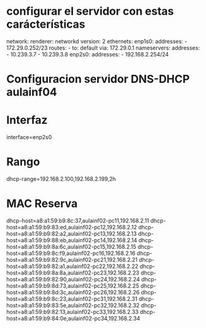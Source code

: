 # configurar el servidor con estas carácterísticas
network:
  renderer: networkd
  version: 2
  ethernets:
    enp1s0:
      addresses:
        - 172.29.0.252/23
      routes:
        - to: default
          via: 172.29.0.1
      nameservers:
        addresses:
          - 10.239.3.7
          - 10.239.3.8
    enp2s0:
      addresses:
        - 192.168.2.254/24
        



# Configuracion servidor DNS-DHCP aulainf04
#

# Interfaz
interface=enp2s0

# Rango
dhcp-range=192.168.2.100,192.168.2.199,2h


# MAC Reserva
dhcp-host=a8:a1:59:b9:8c:37,aulainf02-pc11,192.168.2.11
dhcp-host=a8:a1:59:b9:83:ed,aulainf02-pc12,192.168.2.12
dhcp-host=a8:a1:59:b9:82:a2,aulainf02-pc13,192.168.2.13
dhcp-host=a8:a1:59:b9:88:eb,aulainf02-pc14,192.168.2.14
dhcp-host=a8:a1:59:b9:8a:6c,aulainf02-pc15,192.168.2.15
dhcp-host=a8:a1:59:b9:8c:f9,aulainf02-pc16,192.168.2.16
dhcp-host=a8:a1:59:b9:82:9c,aulainf02-pc21,192.168.2.21
dhcp-host=a8:a1:59:b9:82:a1,aulainf02-pc22,192.168.2.22
dhcp-host=a8:a1:59:b9:8a:8a,aulainf02-pc23,192.168.2.23
dhcp-host=a8:a1:59:b9:82:90,aulainf02-pc24,192.168.2.24
dhcp-host=a8:a1:59:b9:8d:73,aulainf02-pc25,192.168.2.25
dhcp-host=a8:a1:59:b9:8d:3c,aulainf02-pc26,192.168.2.26
dhcp-host=a8:a1:59:b9:8c:23,aulainf02-pc31,192.168.2.31
dhcp-host=a8:a1:59:b9:83:5e,aulainf02-pc32,192.168.2.32
dhcp-host=a8:a1:59:b9:82:13,aulainf02-pc33,192.168.2.33
dhcp-host=a8:a1:59:b9:84:0e,aulainf02-pc34,192.168.2.34